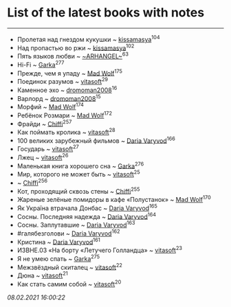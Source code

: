 # List of the latest books with notes
---

* Пролетая над гнездом кукушки ~ [kissamasya](users/684/68439978-vkontakte)<sup>104</sup>
* Над пропастью во ржи ~ [kissamasya](users/684/68439978-vkontakte)<sup>102</sup>
* Пять языков любви ~ [~ARHANGEL~](users/642/64251996-vkontakte)<sup>63</sup>
* Hi-Fi ~ [Garka](users/115/115753719718250012620-google)<sup>277</sup>
* Прежде, чем я упаду ~ [Mad Wolf](users/947/94738840-vkontakte)<sup>175</sup>
* Поединок разумов ~ [vitasoft](users/474/47446642-vkontakte)<sup>29</sup>
* Каменное эхо ~ [dromoman2008](users/444/44461886-yandex)<sup>16</sup>
* Варлорд ~ [dromoman2008](users/444/44461886-yandex)<sup>15</sup>
* Морфий ~ [Mad Wolf](users/947/94738840-vkontakte)<sup>174</sup>
* Ребёнок Розмари ~ [Mad Wolf](users/947/94738840-vkontakte)<sup>172</sup>
* Фрайди ~ [Chiffi](users/105/105831994080785626680-google)<sup>257</sup>
* Как поймать кролика ~ [vitasoft](users/474/47446642-vkontakte)<sup>28</sup>
* 100 великих зарубежный фильмов ~ [Daria Varyvod](users/829/829893410524253-facebook)<sup>166</sup>
* Государь ~ [vitasoft](users/474/47446642-vkontakte)<sup>27</sup>
* Лжец ~ [vitasoft](users/474/47446642-vkontakte)<sup>26</sup>
* Маленькая книга хорошего сна ~ [Garka](users/115/115753719718250012620-google)<sup>276</sup>
* Мир, которого не может быть ~ [vitasoft](users/474/47446642-vkontakte)<sup>25</sup>
*  ~ [Chiffi](users/105/105831994080785626680-google)<sup>256</sup>
* Кот, проходящий сквозь стены ~ [Chiffi](users/105/105831994080785626680-google)<sup>255</sup>
* Жареные зелёные помидоры в кафе «Полустанок» ~ [Mad Wolf](users/947/94738840-vkontakte)<sup>170</sup>
* Як Україна втрачала Донбас ~ [Daria Varyvod](users/829/829893410524253-facebook)<sup>165</sup>
* Сосны. Последняя надежда ~ [Daria Varyvod](users/829/829893410524253-facebook)<sup>164</sup>
* Сосны. Заплутавшие ~ [Daria Varyvod](users/829/829893410524253-facebook)<sup>163</sup>
* #галябезголови ~ [Daria Varyvod](users/829/829893410524253-facebook)<sup>162</sup>
* Кристина ~ [Daria Varyvod](users/829/829893410524253-facebook)<sup>161</sup>
* ИЗВНЕ.03 «На борту «Летучего Голландца» ~ [vitasoft](users/474/47446642-vkontakte)<sup>23</sup>
* Я не умею спать ~ [Garka](users/115/115753719718250012620-google)<sup>275</sup>
* Межзвёздный скиталец ~ [vitasoft](users/474/47446642-vkontakte)<sup>22</sup>
* Дюна ~ [vitasoft](users/474/47446642-vkontakte)<sup>21</sup>
* Как стать самим собой ~ [vitasoft](users/474/47446642-vkontakte)<sup>20</sup>


_08.02.2021 16:00:22_
